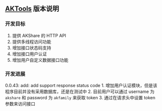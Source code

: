 ## [AKTools](https://github.com/akfamily/aktools) 版本说明

### 开发目标

1. 提供 AKShare 的 HTTP API
2. 提供多线程访问功能
3. 增加接口状态码支持
4. 增加接口用户认证
5. 增加用户自定义数据接口功能

### 开发进展

0.0.43: add: add support response status code
    1. 增加用户认证模块，但是该程序目前并没有采用数据库，还是在测试中
    2. 目前用户可以通过 username 为 `akshare` 和 password 为 `akfamily` 来获取 token
    3. 通过在请求头中设置 token 参数来访问接口
